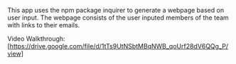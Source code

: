 This app uses the npm package inquirer to generate a webpage based on user input. The webpage consists of the user inputed members of the team with links to their emails.

Video Walkthrough:[https://drive.google.com/file/d/1tTs9UtNSbtMBqNWB_qoUrf28dV6QQg_P/view]

